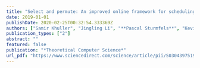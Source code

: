 ```yaml
---
title: "Select and permute: An improved online framework for scheduling to minimize weighted completion time"
date: 2019-01-01
publishDate: 2020-02-25T00:32:54.333369Z
authors: ["Samir Khuller", "Jingling Li", "**Pascal Sturmfels**", "Kevin Sun", "Prayaag Venkat"]
publication_types: ["2"]
abstract: ""
featured: false
publication: "*Theoretical Computer Science*"
url_pdf: "https://www.sciencedirect.com/science/article/pii/S030439751930461X"
---
```



